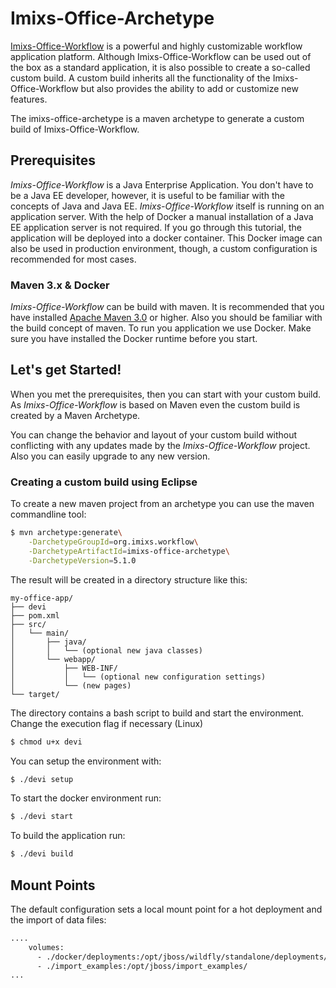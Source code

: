 # Imixs-Office-Archetype

[Imixs-Office-Workflow](http://www.office-workflow.de) is a powerful and highly customizable workflow application platform.
Although Imixs-Office-Workflow can be used out of the box as a standard application, it is also possible to create a so-called
custom build. A custom build inherits all the functionality of the Imixs-Office-Workflow but also provides the ability to add or customize new features.

The imixs-office-archetype is a maven archetype to generate a custom build of Imixs-Office-Workflow.

## Prerequisites

_Imixs-Office-Workflow_ is a Java Enterprise Application.
You don't have to be a Java EE developer, however, it is useful to be familiar with the concepts of Java and Java EE.
_Imixs-Office-Workflow_ itself is running on an application server. With the help of Docker a manual installation of a Java EE application server is not required. If you go through this tutorial, the application will be deployed into a docker container. This Docker image can also be used in production environment, though, a custom configuration is recommended for most cases.

### Maven 3.x & Docker

_Imixs-Office-Workflow_ can be build with maven. It is recommended that you have installed [Apache Maven 3.0](https://maven.apache.org/) or higher. Also you should be familiar with the build concept of maven.
To run you application we use Docker. Make sure you have installed the Docker runtime before you start.

## Let's get Started!

When you met the prerequisites, then you can start with your custom build. As _Imixs-Office-Workflow_ is based on Maven even the custom build is created by a Maven Archetype.

You can change the behavior and layout of your custom build without conflicting with any updates made by the _Imixs-Office-Workflow_ project. Also you can easily upgrade to any new version.

### Creating a custom build using Eclipse

To create a new maven project from an archetype you can use the maven commandline tool:

```bash
$ mvn archetype:generate\
    -DarchetypeGroupId=org.imixs.workflow\
    -DarchetypeArtifactId=imixs-office-archetype\
    -DarchetypeVersion=5.1.0
```

The result will be created in a directory structure like this:

```
my-office-app/
├── devi
├── pom.xml
├── src/
│   └── main/
│       ├── java/
│       │   └── (optional new java classes)
│       └── webapp/
│           ├── WEB-INF/
│           │   └── (optional new configuration settings)
│           └── (new pages)
└── target/
```

The directory contains a bash script to build and start the environment. Change the execution flag if necessary (Linux)

```bash
$ chmod u+x devi
```

You can setup the environment with:

```bash
$ ./devi setup
```

To start the docker environment run:

```bash
$ ./devi start
```

To build the application run:

```bash
$ ./devi build
```

## Mount Points

The default configuration sets a local mount point for a hot deployment and the import of data files:

```xml
....
    volumes:
      - ./docker/deployments:/opt/jboss/wildfly/standalone/deployments/
      - ./import_examples:/opt/jboss/import_examples/
...
```
